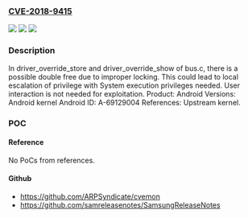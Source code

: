 ### [CVE-2018-9415](https://cve.mitre.org/cgi-bin/cvename.cgi?name=CVE-2018-9415)
![](https://img.shields.io/static/v1?label=Product&message=Android&color=blue)
![](https://img.shields.io/static/v1?label=Version&message=n%2Fa&color=blue)
![](https://img.shields.io/static/v1?label=Vulnerability&message=Elevation%20of%20privilege&color=brighgreen)

### Description

In driver_override_store and driver_override_show of bus.c, there is a possible double free due to improper locking. This could lead to local escalation of privilege with System execution privileges needed. User interaction is not needed for exploitation. Product: Android Versions: Android kernel Android ID: A-69129004 References: Upstream kernel.

### POC

#### Reference
No PoCs from references.

#### Github
- https://github.com/ARPSyndicate/cvemon
- https://github.com/samreleasenotes/SamsungReleaseNotes

